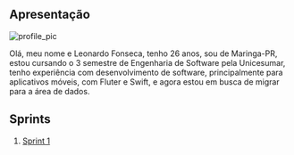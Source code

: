 ## Apresentação
![profile_pic](../repo-internship-compass.uol/profile_pic.jpeg)

Olá, meu nome e Leonardo Fonseca, tenho 26 anos, sou de Maringa-PR, estou cursando o 3 semestre de Engenharia de Software pela Unicesumar, tenho experiência com desenvolvimento de software, principalmente para aplicativos móveis, com Fluter e Swift, e agora estou em busca de migrar para a área de dados. 

## Sprints 

1. [Sprint 1](/Sprint%201/README.md)


